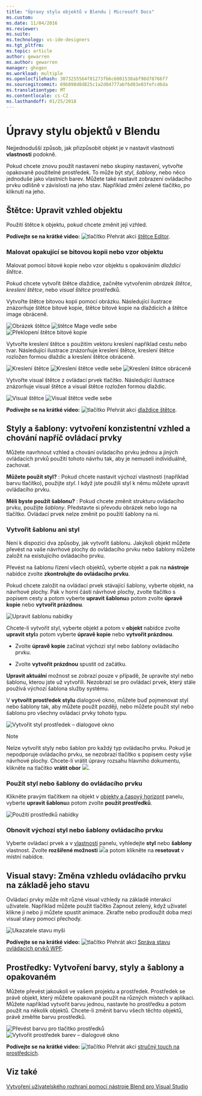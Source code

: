 ```yaml
---
title: "Úpravy stylu objektů v Blendu | Microsoft Docs"
ms.custom: 
ms.date: 11/04/2016
ms.reviewer: 
ms.suite: 
ms.technology: vs-ide-designers
ms.tgt_pltfrm: 
ms.topic: article
author: gewarren
ms.author: gewarren
manager: ghogen
ms.workload: multiple
ms.openlocfilehash: 3073255564f81273fb6c6001538abf98d78766f7
ms.sourcegitcommit: 69b898d8d825c1a2d04777abf6d03e03fefcd6da
ms.translationtype: MT
ms.contentlocale: cs-CZ
ms.lasthandoff: 01/25/2018
---
```

# <a name="modify-the-style-of-objects-in-blend"></a>Úpravy stylu objektů v Blendu

Nejjednodušší způsob, jak přizpůsobit objekt je v nastavit vlastnosti **vlastnosti** podokně.

Pokud chcete znovu použít nastavení nebo skupiny nastavení, vytvořte opakovaně použitelné prostředek. To může být *styl*, *šablony*, nebo něco jednoduše jako vlastních barev. Můžete také nastavit zobrazení ovládacího prvku odlišně v závislosti na jeho stav. Například změní zelené tlačítko, po kliknutí na jeho.

## <a name="brushes-modify-the-appearance-of-an-object"></a>Štětce: Upravit vzhled objektu

Použití štětce k objektu, pokud chcete změnit její vzhled.

**Podívejte se na krátké video:** ![tlačítko Přehrát akci](../designers/media/bldadminconsoleinitialconfigicon.PNG) [štětce Editor](http://www.popscreen.com/v/6A4mO/Microsoft-Expression-Blend-The-Brushes-Editor).

### <a name="paint-a-repeating-image-or-pattern-on-an-object"></a>Malovat opakující se bitovou kopii nebo vzor objektu

Malovat pomocí bitové kopie nebo vzor objektu s opakováním *dlaždici štětce*.

Pokud chcete vytvořit štětce dlaždice, začněte vytvořením *obrázek štětce*, *kreslení štětce*, nebo *visual štětce* prostředků.

Vytvořte štětce bitovou kopii pomocí obrázku. Následující ilustrace znázorňuje štětce bitové kopie, štětce bitové kopie na dlaždicích a štětce image obráceně.

![Obrázek štětce](../designers/media/81f84f56-906d-456b-8288-d77da1e01e31.png) ![štětce Mage vedle sebe](../designers/media/d3782ca8-64da-47a4-a095-c6cdd0fa47a2.png) ![Překlopení štětce bitové kopie](../designers/media/38ae3691-f3f1-4a1e-82ca-c7fa164bf56e.png)

Vytvořte kreslení štětce s použitím vektoru kreslení například cestu nebo tvar. Následující ilustrace znázorňuje kreslení štětce, kreslení štětce rozložen formou dlaždic a kreslení štětce obráceně.

![Kreslení štětce](../designers/media/197666ac-ef57-4c5c-9779-669e991a00a5.png) ![Kreslení štětce vedle sebe](../designers/media/ba09cda3-4cee-40ba-b3d4-edc032158bdc.png) ![Kreslení štětce obráceně](../designers/media/15bf6021-620c-4490-9eae-086153d3f14f.png)

Vytvořte visual štětce z ovládací prvek tlačítko. Následující ilustrace znázorňuje visual štětce a visual štětce rozložen formou dlaždic.

![Visual štětce](../designers/media/fb6c90e0-153c-48fe-b563-e601beac6227.png) ![Visual štětce vedle sebe](../designers/media/e261b99f-7d8f-4d91-bc84-19c7beccc255.png)

**Podívejte se na krátké video:** ![tlačítko Přehrát akci](../designers/media/bldadminconsoleinitialconfigicon.PNG) [dlaždice štětce](http://www.popscreen.com/v/6A4iM/Microsoft-Expression-Blend-Tile-Brushes).

## <a name="styles-and-templates-create-a-consistent-look-and-feel-across-controls"></a>Styly a šablony: vytvoření konzistentní vzhled a chování napříč ovládací prvky

Můžete navrhnout vzhled a chování ovládacího prvku jednou a jiných ovládacích prvků použití tohoto návrhu tak, aby je nemuseli individuálně, zachovat.

**Můžete použít styl?** : Pokud chcete nastavit výchozí vlastnosti (například barvu tlačítko), použijte *styl*. I když jste použili styl k němu můžete upravit ovládacího prvku.

**Měli byste použít šablonu?** : Pokud chcete změnit strukturu ovládacího prvku, použijte *šablony*. Představte si převodu obrázek nebo logo na tlačítko. Ovládací prvek nelze změnit po použití šablony na ni.

### <a name="create-a-template-or-style"></a>Vytvořit šablonu ani styl

Není k dispozici dva způsoby, jak vytvořit šablonu. Jakýkoli objekt můžete převést na vaše návrhové plochy do ovládacího prvku nebo šablony můžete založit na existujícího ovládacího prvku.

Převést na šablonu řízení všech objektů, vyberte objekt a pak na **nástroje** nabídce zvolte **zkontrolujte do ovládacího prvku**.

Pokud chcete založit na ovládací prvek stávající šablony, vyberte objekt, na návrhové plochy. Pak v horní části návrhové plochy, zvolte tlačítko s popisem cesty a potom vyberte **upravit šablonu**a potom zvolte **úpravě kopie** nebo **vytvořit prázdnou**.

![Upravit šablonu nabídky](../designers/media/5ebdb33f-aad2-4c10-a328-5e8b04c56a36.png)

Chcete-li vytvořit styl, vyberte objekt a potom v **objekt** nabídce zvolte **upravit styl**a potom vyberte **úpravě kopie** nebo **vytvořit prázdnou**.

- Zvolte **úpravě kopie** začínat výchozí styl nebo šablony ovládacího prvku.

- Zvolte **vytvořit prázdnou** spustit od začátku.

**Upravit aktuální** možnost se zobrazí pouze v případě, že upravíte styl nebo šablonu, kterou jste už vytvořili. Nezobrazí se pro ovládací prvek, který stále používá výchozí šablona služby systému.

V **vytvořit prostředek stylu** dialogové okno, můžete buď pojmenovat styl nebo šablony tak, aby můžete použít později, nebo můžete použít styl nebo šablonu pro všechny ovládací prvky tohoto typu.

![Vytvořit styl prostředek – dialogové okno](../designers/media/4818ee6a-ce60-4b79-91c8-3b1871829eea.png)

> [!NOTE]
> Nelze vytvořit styly nebo šablon pro každý typ ovládacího prvku. Pokud je nepodporuje ovládacího prvku, se nezobrazí tlačítko s popisem cesty výše návrhové plochy.
> Chcete-li vrátit úpravy rozsahu hlavního dokumentu, klikněte na tlačítko **vrátit obor** ![](../designers/media/55844eb3-ed98-4f20-aa66-a6f5b23eeb2b.png).

### <a name="apply-a-style-or-template-to-a-control"></a>Použít styl nebo šablony do ovládacího prvku

Klikněte pravým tlačítkem na objekt v [objekty a časový horizont](../designers/creating-a-ui-by-using-blend-for-visual-studio.md#tour-of-the-objects-and-timeline-panel) panelu, vyberte **upravit šablonu**a potom zvolte **použít prostředků**.

![Použití prostředků nabídky](../designers/media/dc12debc-7711-47d9-84ce-10322a384397.png)

### <a name="restore-the-default-style-or-template-of-a-control"></a>Obnovit výchozí styl nebo šablony ovládacího prvku

Vyberte ovládací prvek a v [vlastnosti](../designers/creating-a-ui-by-using-blend-for-visual-studio.md#tour-of-the-properties-panel) panelu, vyhledejte **styl** nebo **šablony** vlastnost. Zvolte **rozšířené možnosti** ![](../designers/media/12e06962-5d8a-480d-a837-e06b84c545bb.png)a potom klikněte na **resetovat** v místní nabídce.

## <a name="visual-states-change-the-appearance-of-a-control-based-on-its-state"></a>Visual stavy: Změna vzhledu ovládacího prvku na základě jeho stavu

Ovládací prvky může mít různé visual vzhledy na základě interakcí uživatele. Například můžete použít tlačítko Zapnout zelený, když uživatel klikne ji nebo ji můžete spustit animace. Zkraťte nebo prodloužit doba mezi visual stavy pomocí přechody.

![Ukazatele stavu myši](../designers/media/a95c671a-5639-40b9-83db-1e6b214330d5.png)

**Podívejte se na krátké video:** ![tlačítko Přehrát akci](../designers/media/bldadminconsoleinitialconfigicon.PNG) [Správa stavu ovládacích prvků WPF](https://www.youtube.com/watch?v=m0PlkF5i6uw).

##  <a name="Resources"></a>Prostředky: Vytvoření barvy, styly a šablony a opakovaném

Můžete převést jakoukoli ve vašem projektu a prostředek. Prostředek se právě objekt, který můžete opakovaně použít na různých místech v aplikaci. Můžete například vytvořit barvu jednou, nastavte ho prostředku a potom použít na několik objektů. Chcete-li změnit barvu všech těchto objektů, právě změňte barvu prostředků.

![Převést barvu pro tlačítko prostředků](../designers/media/89203705-cf66-46e0-b153-52a23cd744f7.png) ![Vytvořit prostředek barev – dialogové okno](../designers/media/6bff8b19-3cd5-41a0-bbf9-ff65532d5aae.png)

**Podívejte se na krátké video:** ![tlačítko Přehrát akci](../designers/media/bldadminconsoleinitialconfigicon.PNG) [stručný touch na prostředcích](http://www.popscreen.com/v/6A4k7/Microsoft-Expression-Blend-Brief-Touch-on-Resources).

## <a name="see-also"></a>Viz také

[Vytvoření uživatelského rozhraní pomocí nástroje Blend pro Visual Studio](../designers/creating-a-ui-by-using-blend-for-visual-studio.md)